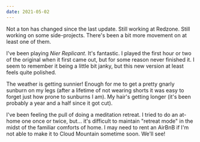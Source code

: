 ```yaml
---
date: 2021-05-02
---
```


Not a ton has changed since the last update. Still working at Redzone. Still working on some side-projects. There's been a bit more movement on at least one of them.

I've been playing *Nier Replicant*. It's fantastic. I played the first hour or two of the original when it first came out, but for some reason never finished it. I seem to remember it being a little bit janky, but this new version at least feels quite polished.

The weather is getting sunnier! Enough for me to get a pretty gnarly sunburn on my legs (after a lifetime of not wearing shorts it was easy to forget just how prone to sunburns I am). My hair's getting longer (it's been probably a year and a half since it got cut).

I've been feeling the pull of doing a meditation retreat. I tried to do an at-home one once or twice, but... it's difficult to maintain "retreat mode" in the midst of the familiar comforts of home. I may need to rent an AirBnB if I'm not able to make it to Cloud Mountain sometime soon. We'll see!
